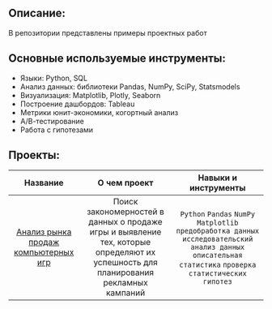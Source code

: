 ## Описание:
В репозитории представлены примеры проектных работ

## Основные используемые инструменты:
- Языки: Python, SQL
- Анализ данных: библиотеки Pandas, NumPy, SciPy, Statsmodels
- Визуализация: Matplotlib, Plotly, Seaborn
- Построение дашбордов: Tableau
- Метрики юнит-экономики, когортный анализ
- А/В-тестирование
- Работа с гипотезами

## Проекты:

|Название|О чем проект|Навыки и инструменты|
|:--------------------:|:---------------------:|:---------------------:| 
|[Анализ рынка продаж компьютерных игр]() |Поиск закономерностей в данных о продаже игры и выявление тех, которые определяют их успешность для планирования рекламных кампаний|`Python` `Pandas` `NumPy` `Matplotlib` `предобработка данных` `исследовательский анализ данных` `описательная статистика` `проверка статистических гипотез`|



